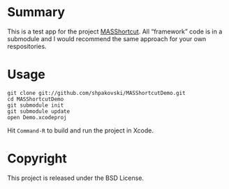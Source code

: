 # Summary

This is a test app for the project [MASShortcut](https://github.com/shpakovski/MASShortcut). All “framework” code is in a submodule and I would recommend the same approach for your own respositories.

# Usage

	git clone git://github.com/shpakovski/MASShortcutDemo.git
	cd MASShortcutDemo
	git submodule init
	git submodule update
	open Demo.xcodeproj

Hit `Command-R` to build and run the project in Xcode.

# Copyright

This project is released under the BSD License.
